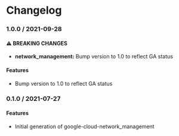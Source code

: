 # Changelog

### 1.0.0 / 2021-09-28

#### ⚠ BREAKING CHANGES

* **network_management:** Bump version to 1.0 to reflect GA status

#### Features

* Bump version to 1.0 to reflect GA status

### 0.1.0 / 2021-07-27

#### Features

* Initial generation of google-cloud-network_management
